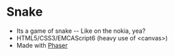 # Snake
- Its a game of snake -- Like on the nokia, yea?
- HTML5/CSS3/EMCAScript6 (heavy use of \<canvas\>)
- Made with [Phaser](https://github.com/photonstorm/phaser)